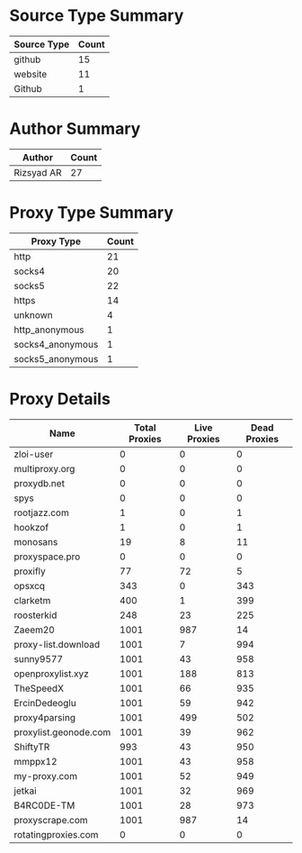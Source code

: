 # Source Type Summary

| Source Type | Count |
|-------------|-------|
| github | 15 |
| website | 11 |
| Github | 1 |


# Author Summary

| Author | Count |
|--------|-------|
| Rizsyad AR | 27 |


# Proxy Type Summary

| Proxy Type | Count |
|------------|-------|
| http | 21 |
| socks4 | 20 |
| socks5 | 22 |
| https | 14 |
| unknown | 4 |
| http_anonymous | 1 |
| socks4_anonymous | 1 |
| socks5_anonymous | 1 |


# Proxy Details

| Name | Total Proxies | Live Proxies | Dead Proxies |
|------|---------------|--------------|---------------|
| zloi-user | 0 | 0 | 0 |
| multiproxy.org | 0 | 0 | 0 |
| proxydb.net | 0 | 0 | 0 |
| spys | 0 | 0 | 0 |
| rootjazz.com | 1 | 0 | 1 |
| hookzof | 1 | 0 | 1 |
| monosans | 19 | 8 | 11 |
| proxyspace.pro | 0 | 0 | 0 |
| proxifly | 77 | 72 | 5 |
| opsxcq | 343 | 0 | 343 |
| clarketm | 400 | 1 | 399 |
| roosterkid | 248 | 23 | 225 |
| Zaeem20 | 1001 | 987 | 14 |
| proxy-list.download | 1001 | 7 | 994 |
| sunny9577 | 1001 | 43 | 958 |
| openproxylist.xyz | 1001 | 188 | 813 |
| TheSpeedX | 1001 | 66 | 935 |
| ErcinDedeoglu | 1001 | 59 | 942 |
| proxy4parsing | 1001 | 499 | 502 |
| proxylist.geonode.com | 1001 | 39 | 962 |
| ShiftyTR | 993 | 43 | 950 |
| mmppx12 | 1001 | 43 | 958 |
| my-proxy.com | 1001 | 52 | 949 |
| jetkai | 1001 | 32 | 969 |
| B4RC0DE-TM | 1001 | 28 | 973 |
| proxyscrape.com | 1001 | 987 | 14 |
| rotatingproxies.com | 0 | 0 | 0 |
